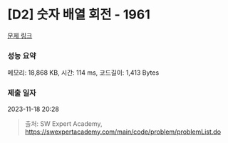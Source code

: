 # [D2] 숫자 배열 회전 - 1961 

[문제 링크](https://swexpertacademy.com/main/code/problem/problemDetail.do?contestProbId=AV5Pq-OKAVYDFAUq) 

### 성능 요약

메모리: 18,868 KB, 시간: 114 ms, 코드길이: 1,413 Bytes

### 제출 일자

2023-11-18 20:28



> 출처: SW Expert Academy, https://swexpertacademy.com/main/code/problem/problemList.do